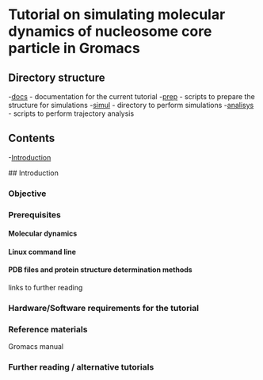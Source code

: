 # Tutorial on simulating molecular dynamics of nucleosome core particle in Gromacs
## Directory structure
-[docs](docs) - documentation for the current tutorial 
-[prep](prep) - scripts to prepare the structure for simulations 
-[simul](simul) - directory to perform simulations 
-[analisys](analisys) - scripts to perform trajectory analysis 

## Contents
-[Introduction](#Introduction) 






<a name="Introduction"/>
## Introduction

### Objective

### Prerequisites

#### Molecular dynamics

#### Linux command line

#### PDB files and protein structure determination methods

links to further reading
### Hardware/Software requirements for the tutorial

### Reference materials

Gromacs manual

### Further reading / alternative tutorials


